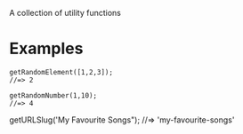 A collection of utility functions

# Examples

```
getRandomElement([1,2,3]);
//=> 2
```

```
getRandomNumber(1,10);
//=> 4

```
getURLSlug('My Favourite Songs");
//=> 'my-favourite-songs'
```